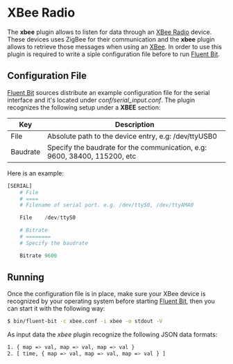 # XBee Radio

The __xbee__ plugin allows to listen for data through an [XBee Radio](http://www.digi.com/lp/xbee/) device. These devices uses ZigBee for their communication and the __xbee__ plugin allows to retrieve those messages when using an [XBee](http://www.digi.com/lp/xbee/). In order to use this plugin is required to write a siple configuration file before to run [Fluent Bit](http://fluentbit.io).

## Configuration File

[Fluent Bit](http://fluentbit.io) sources distribute an example configuration file for the serial interface and it's located under _conf/serial_input.conf_. The plugin recognizes the following setup under a __XBEE__ section:

| Key             | Description       |
| ----------------|-------------------|
| File            | Absolute path to the device entry, e.g: /dev/ttyUSB0 |
| Baudrate        | Specify the baudrate for the communication, e.g: 9600, 38400, 115200, etc |


Here is an example:

```python
[SERIAL]
    # File
    # ====
    # Filename of serial port. e.g. /dev/ttyS0, /dev/ttyAMA0

    File    /dev/ttyS0

    # Bitrate
    # ========
    # Specify the baudrate

    Bitrate 9600
```

## Running

Once the configuration file is in place, make sure your XBee device is recognized by your operating system before starting [Fluent Bit](http://fluentbit.io), then you can start it with the following way:

```bash
$ bin/fluent-bit -c xbee.conf -i xbee -o stdout -V
```

As input data the _xbee_ plugin recognize the following JSON data formats:

```bash
1. { map => val, map => val, map => val }
2. [ time, { map => val, map => val, map => val } ]
```
